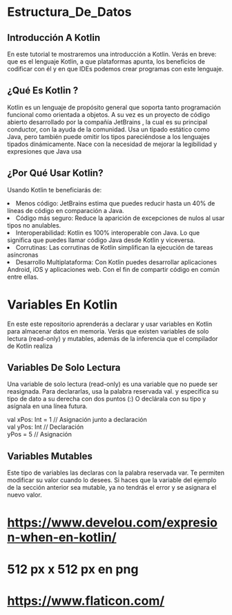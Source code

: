 # Estructura_De_Datos

## Introducción A Kotlin
En este tutorial te mostraremos una introducción a Kotlin. Verás en breve: que es el lenguaje Kotlin, a que plataformas apunta, los beneficios de codificar con él y en que IDEs podemos crear programas con este lenguaje.
## ¿Qué Es Kotlin ?
Kotlin es un lenguaje de propósito general que soporta tanto programación funcional como orientada a objetos.
A su vez es un proyecto de código abierto desarrollado por la compañía JetBrains , la cual es su principal conductor, con la ayuda de la comunidad.
Usa un tipado estático como Java, pero también puede omitir los tipos pareciéndose a los lenguajes tipados dinámicamente.
Nace con la necesidad de mejorar la legibilidad y expresiones que Java usa

## ¿Por Qué Usar Kotlin?
Usando Kotlin te beneficiarás de:
<li> Menos código: JetBrains estima que puedes reducir hasta un 40% de líneas de código en comparación a Java.</li>
<li> Código más seguro: Reduce la aparición de excepciones de nulos al usar tipos no anulables.</li>
<li> Interoperabilidad: Kotlin es 100% interoperable con Java. Lo que significa que puedes llamar código Java desde Kotlin y viceversa. </li>
<li> Corrutinas: Las corrutinas de Kotlin simplifican la ejecución de tareas asíncronas</li>
<li> Desarrollo Multiplataforma: Con Kotlin puedes desarrollar aplicaciones Android, iOS y aplicaciones web. Con el fin de compartir código en común entre ellas.</li>

# Variables En Kotlin
En este este repositorio aprenderás a declarar y usar variables en Kotlin para almacenar datos en memoria. Verás que existen variables de solo lectura (read-only) y mutables, además de la inferencia que el compilador de Kotlin realiza

## Variables De Solo Lectura
Una variable de solo lectura (read-only) es una variable que no puede ser reasignada.
Para declararlas, usa la palabra reservada val. y especifica su tipo de dato a su derecha con dos puntos (:)
O declárala con su tipo y asígnala en una línea futura.

val xPos: Int = 1 // Asignación junto a declaración<br>
val yPos: Int   // Declaración<br>
yPos = 5    // Asignación<br>

## Variables Mutables
Este tipo de variables las declaras con la palabra reservada var. Te permiten modificar su valor cuando lo desees.
Si haces que la variable del ejemplo de la sección anterior sea mutable, ya no tendrás el error y se asignara el nuevo valor.


#  https://www.develou.com/expresion-when-en-kotlin/
# 512 px x 512 px en png
# https://www.flaticon.com/
